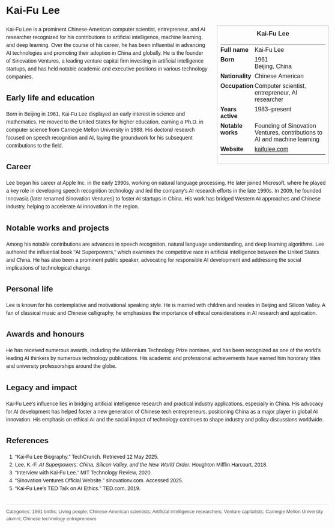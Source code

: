 <!DOCTYPE html>
<html>
<head>
  <title>Kai-Fu Lee – Profile</title>
  <style>
    body { font-family: Arial, sans-serif; margin: 2rem auto; max-width: 960px; line-height: 1.5; }
    aside.infobox { float: right; width: 280px; margin: 0 0 1rem 1.5rem; border: 1px solid #ccc; padding: 0.5rem; font-size: 0.9rem; }
    aside.infobox h3 { text-align: center; margin-top: 0; }
    aside.infobox table { width: 100%; border-collapse: collapse; }
    aside.infobox td { padding: 0.25rem 0; vertical-align: top; }
    h1 { margin-top: 0; }
    footer.categories { font-size: 0.8rem; color: #555; border-top: 1px solid #ddd; padding-top: 0.5rem; margin-top: 2rem; }
  </style>
</head>
<body>
  <h1>Kai-Fu Lee</h1>
  <aside class="infobox">
    <h3>Kai-Fu Lee</h3>
    <table>
      <tr><td><strong>Full name</strong></td><td>Kai-Fu Lee</td></tr>
      <tr><td><strong>Born</strong></td><td>1961<br>Beijing, China</td></tr>
      <tr><td><strong>Nationality</strong></td><td>Chinese American</td></tr>
      <tr><td><strong>Occupation</strong></td><td>Computer scientist, entrepreneur, AI researcher</td></tr>
      <tr><td><strong>Years active</strong></td><td>1983–present</td></tr>
      <tr><td><strong>Notable works</strong></td><td>Founding of Sinovation Ventures, contributions to AI and machine learning</td></tr>
      <tr><td><strong>Website</strong></td><td><a href="http://kaifulee.com">kaifulee.com</a></td></tr>
    </table>
  </aside>
  <p>Kai-Fu Lee is a prominent Chinese-American computer scientist, entrepreneur, and AI researcher recognized for his contributions to artificial intelligence, machine learning, and deep learning. Over the course of his career, he has been influential in advancing AI technologies and promoting their adoption in China and globally. He is the founder of Sinovation Ventures, a leading venture capital firm investing in artificial intelligence startups, and has held notable academic and executive positions in various technology companies.</p>

  <h2>Early life and education</h2>
  <p>Born in Beijing in 1961, Kai-Fu Lee displayed an early interest in science and mathematics. He moved to the United States for higher education, earning a Ph.D. in computer science from Carnegie Mellon University in 1988. His doctoral research focused on speech recognition and AI, laying the groundwork for his subsequent contributions to the field.</p>

  <h2>Career</h2>
  <p>Lee began his career at Apple Inc. in the early 1990s, working on natural language processing. He later joined Microsoft, where he played a key role in developing speech recognition technology and led the company's AI research efforts in the late 1990s. In 2009, he founded Innovasia (later renamed Sinovation Ventures) to foster AI startups in China. His work has bridged Western AI approaches and Chinese industry, helping to accelerate AI innovation in the region.</p>

  <h2>Notable works and projects</h2>
  <p>Among his notable contributions are advances in speech recognition, natural language understanding, and deep learning algorithms. Lee authored the influential book "AI Superpowers," which examines the competitive race in artificial intelligence between the United States and China. He has also been a prominent public speaker, advocating for responsible AI development and addressing the social implications of technological change.</p>

  <h2>Personal life</h2>
  <p>Lee is known for his contemplative and motivational speaking style. He is married with children and resides in Beijing and Silicon Valley. A fan of classical music and Chinese calligraphy, he emphasizes the importance of ethical considerations in AI research and application.</p>

  <h2>Awards and honours</h2>
  <p>He has received numerous awards, including the Millennium Technology Prize nominee, and has been recognized as one of the world's leading AI thinkers by numerous technology publications. His academic and professional achievements have earned him honorary titles and university professorships around the globe.</p>

  <h2>Legacy and impact</h2>
  <p>Kai-Fu Lee’s influence lies in bridging artificial intelligence research and practical industry applications, especially in China. His advocacy for AI development has helped foster a new generation of Chinese tech entrepreneurs, positioning China as a major player in global AI innovation. His emphasis on ethical AI and the social impact of technology continues to shape industry and policy discussions worldwide.</p>

  <h2>References</h2>
  <ol>
    <li>“Kai-Fu Lee Biography.” TechCrunch. Retrieved 12 May 2025.</li>
    <li>Lee, K.-F. <i>AI Superpowers: China, Silicon Valley, and the New World Order</i>. Houghton Mifflin Harcourt, 2018.</li>
    <li>“Interview with Kai-Fu Lee.” MIT Technology Review, 2020.</li>
    <li>“Sinovation Ventures Official Website.” sinovationv.com. Accessed 2025.</li>
    <li>“Kai-Fu Lee’s TED Talk on AI Ethics.” TED.com, 2019.</li>
  </ol>

  <footer class="categories">Categories: 1961 births; Living people; Chinese-American scientists; Artificial intelligence researchers; Venture capitalists; Carnegie Mellon University alumni; Chinese technology entrepreneurs</footer>
</body>
</html>